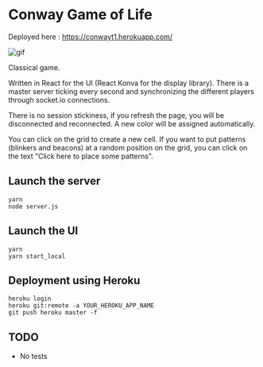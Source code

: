 
# Conway Game of Life

Deployed here : https://conwayt1.herokuapp.com/

![gif](https://thumbs.gfycat.com/NaughtyPaltryGeese-size_restricted.gif)


Classical game. 

Written in React for the UI (React Konva for the display library). There is a master server ticking every second and synchronizing the different players through socket.io connections.

There is no session stickiness, if you refresh the page, you will be disconnected and reconnected. A new color will be assigned automatically.

You can click on the grid to create a new cell. If you want to put patterns (blinkers and beacons) at a random position on the grid, you can click on the text "Click here to place some patterns".

## Launch the server

```
yarn
node server.js
```

## Launch the UI

```
yarn
yarn start_local
```

## Deployment using Heroku

```
heroku login
heroku git:remote -a YOUR_HEROKU_APP_NAME
git push heroku master -f
```

## TODO
- No tests
